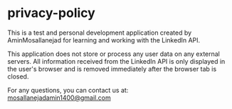 # privacy-policy

This is a test and personal development application created by AminMosallanejad for learning and working with the LinkedIn API.

This application does not store or process any user data on any external servers. All information received from the LinkedIn API is only displayed in the user's browser and is removed immediately after the browser tab is closed.

For any questions, you can contact us at: mosallanejadamin1400@gmail.com
